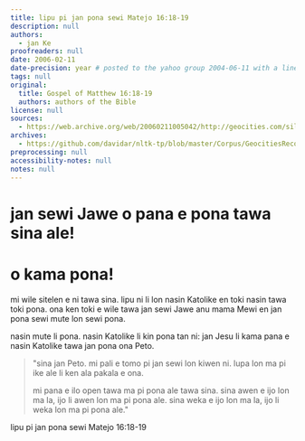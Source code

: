 ```yaml
---
title: lipu pi jan pona sewi Matejo 16:18-19
description: null
authors:
  - jan Ke
proofreaders: null
date: 2006-02-11
date-precision: year # posted to the yahoo group 2004-06-11 with a line-by-line translation showing different content. trusting archive date
tags: null
original:
  title: Gospel of Matthew 16:18-19
  authors: authors of the Bible
license: null
sources:
  - https://web.archive.org/web/20060211005042/http://geocities.com/silverwings_88/keiportal
archives:
  - https://github.com/davidar/nltk-tp/blob/master/Corpus/GeocitiesRecovered/Kei's%20Portal.txt
preprocessing: null
accessibility-notes: null
notes: null
---
```


# jan sewi Jawe o pana e pona tawa sina ale!

# o kama pona!

mi wile sitelen e ni tawa sina. lipu ni li lon nasin Katolike en toki nasin tawa toki pona. ona ken toki e wile tawa jan sewi Jawe anu mama Mewi en jan pona sewi mute lon sewi pona.

nasin mute li pona. nasin Katolike li kin pona tan ni: jan Jesu li kama pana e nasin Katolike tawa jan pona ona Peto.

> "sina jan Peto. mi pali e tomo pi jan sewi lon kiwen ni. lupa lon ma pi ike ale li ken ala pakala e ona.
>
> mi pana e ilo open tawa ma pi pona ale tawa sina. sina awen e ijo lon ma la, ijo li awen lon ma pi pona ale. sina weka e ijo lon ma la, ijo li weka lon ma pi pona ale."

lipu pi jan pona sewi Matejo 16:18-19